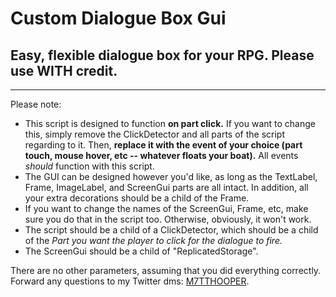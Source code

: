 # Custom Dialogue Box Gui
## Easy, flexible dialogue box for your RPG. Please use WITH credit.
-------------------

Please note:
- This script is designed to function **on part click.** If you want to change this, simply remove the ClickDetector and all parts of the script regarding to it. Then, **replace it with the event of your choice (part touch, mouse hover, etc -- whatever floats your boat).** All events *should* function with this script.
- The GUI can be designed however you'd like, as long as the TextLabel, Frame, ImageLabel, and ScreenGui parts are all intact. In addition, all your extra decorations should be a child of the Frame.
- If you want to change the names of the ScreenGui, Frame, etc, make sure you do that in the script too. Otherwise, obviously, it won't work.
- The script should be a child of a ClickDetector, which should be a child of the *Part you want the player to click for the dialogue to fire.* 
- The ScreenGui should be a child of "ReplicatedStorage".

There are no other parameters, assuming that you did everything correctly. Forward any questions to my Twitter dms: [M7TTHOOPER](https://twitter.com/M7TTHOOPER).
